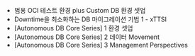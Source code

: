 - 범용 OCI 테스트 환경 plus Custom DB 환경 셋업
- Downtime을 최소화하는 DB 마이그레이션 기법 1 - xTTSI
- [Autonomous DB Core Series] 1 환경 셋업
- [Autonomous DB Core Series] 2 데이터 Movement
- [Autonomous DB Core Series] 3 Management Perspectives